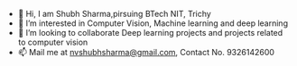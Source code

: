 - 👋 Hi, I am Shubh Sharma,pirsuing BTech NIT, Trichy
- 👀 I’m interested in Computer Vision, Machine learning and deep learning 
- 💞️ I’m looking to collaborate Deep learning projects and projects related to computer vision
- 📫 Mail me at nvshubhsharma@gmail.com, Contact No. 9326142600


<!---
nvshubhsharma/nvshubhsharma is a ✨ special ✨ repository because its `README.md` (this file) appears on your GitHub profile.
You can click the Preview link to take a look at your changes.
--->
